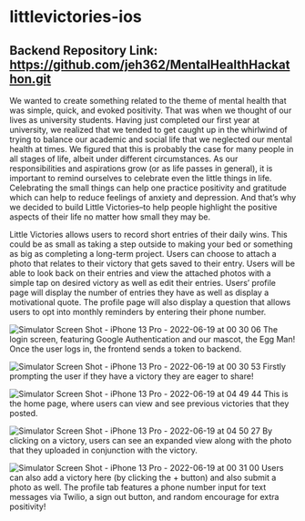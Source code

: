 # littlevictories-ios

## Backend Repository Link: https://github.com/jeh362/MentalHealthHackathon.git

We wanted to create something related to the theme of mental health that was simple, quick, and evoked positivity. That was when we thought of our lives as university students. Having just completed our first year at university, we realized that we tended to get caught up in the whirlwind of trying to balance our academic and social life that we neglected our mental health at times. We figured that this is probably the case for many people in all stages of life, albeit under different circumstances. As our responsibilities and aspirations grow (or as life passes in general), it is important to remind ourselves to celebrate even the little things in life. Celebrating the small things can help one practice positivity and gratitude which can help to reduce feelings of anxiety and depression. And that’s why we decided to build Little Victories–to help people highlight the positive aspects of their life no matter how small they may be. 

Little Victories allows users to record short entries of their daily wins. This could be as small as taking a step outside to making your bed or something as big as completing a long-term project. Users can choose to attach a photo that relates to their victory that gets saved to their entry. Users will be able to look back on their entries and view the attached photos with a simple tap on desired victory as well as edit their entries. Users’ profile page will display the number of entries they have as well as display a motivational quote. The profile page will also display a question that allows users to opt into monthly reminders by entering their phone number. 


![Simulator Screen Shot - iPhone 13 Pro - 2022-06-19 at 00 30 06](https://user-images.githubusercontent.com/100049615/174473642-d30d48aa-a521-4e69-95a8-c796974b96a9.png)
The login screen, featuring Google Authentication and our mascot, the Egg Man! Once the user logs in, the frontend sends a token to backend.

![Simulator Screen Shot - iPhone 13 Pro - 2022-06-19 at 00 30 53](https://user-images.githubusercontent.com/100049615/174473652-59d24a8a-4020-4884-954f-56e9a2753387.png)
Firstly prompting the user if they have a victory they are eager to share!

![Simulator Screen Shot - iPhone 13 Pro - 2022-06-19 at 04 49 44](https://user-images.githubusercontent.com/100049615/174473661-695974db-4e8e-4804-9bed-a543a21238d7.png)
This is the home page, where users can view and see previous victories that they posted.

![Simulator Screen Shot - iPhone 13 Pro - 2022-06-19 at 04 50 27](https://user-images.githubusercontent.com/100049615/174473678-0ea41c20-6149-4565-a932-9f79c7166a51.png)
By clicking on a victory, users can see an expanded view along with the photo that they uploaded in conjunction with the victory.

![Simulator Screen Shot - iPhone 13 Pro - 2022-06-19 at 00 31 00](https://user-images.githubusercontent.com/100049615/174473687-8b4da823-8f3a-41d4-a6b6-e9bcd91b0268.png)
Users can also add a victory here (by clicking the + button) and also submit a photo as well.
The profile tab features a phone number input for text messages via Twilio, a sign out button, and random encourage for extra positivity!

